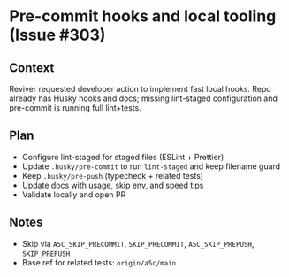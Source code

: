 # Pre-commit hooks and local tooling (Issue #303)

## Context

Reviver requested developer action to implement fast local hooks. Repo already has Husky hooks and docs; missing lint-staged configuration and pre-commit is running full lint+tests.

## Plan

- Configure lint-staged for staged files (ESLint + Prettier)
- Update `.husky/pre-commit` to run `lint-staged` and keep filename guard
- Keep `.husky/pre-push` (typecheck + related tests)
- Update docs with usage, skip env, and speed tips
- Validate locally and open PR

## Notes

- Skip via `A5C_SKIP_PRECOMMIT`, `SKIP_PRECOMMIT`, `A5C_SKIP_PREPUSH`, `SKIP_PREPUSH`
- Base ref for related tests: `origin/a5c/main`
